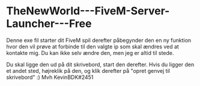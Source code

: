 # TheNewWorld---FiveM-Server-Launcher---Free
Denne exe fil starter dit FiveM spil derefter påbegynder den en ny funktion hvor den vil prøve at forbinde til den valgte ip som skal ændres ved at kontakte mig. Du kan ikke selv ændre den, men jeg er altid til stede.

Du skal ligge den ud på dit skrivebord, start den derefter. Hvis du ligger den et andet sted, højreklik på den, og klik derefter på "opret genvej til skrivebord" :)
Mvh KevinBDK#2451
